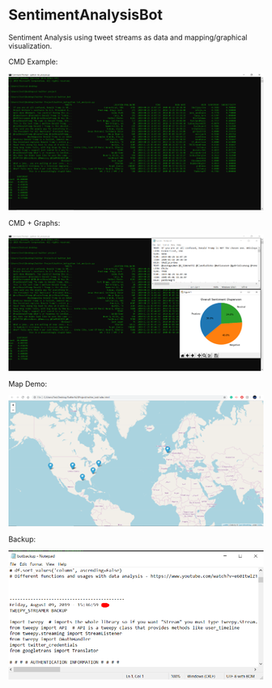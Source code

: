 # SentimentAnalysisBot
Sentiment Analysis using tweet streams as data and mapping/graphical visualization.

CMD Example: 

![](Screenshots/CMD1.png)


CMD + Graphs:

![](Screenshots/CMD2.png)


Map Demo: 

![](Screenshots/map_DEMO1.png)


Backup:

![](Screenshots/backup_FILE.png)

